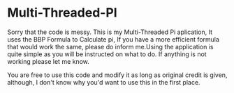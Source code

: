 # Multi-Threaded-PI
Sorry that the code is messy.
This is my Multi-Threaded Pi aplication, It uses the BBP Formula to Calculate pi, If you have a more efficient formula that would work the same, please do inform me.Using the application is quite simple as you will be instructed on what to do. 
If anything is not working please let me know.

You are free to use this code and modify it as long as original credit is given, although, I don't know why you'd want to use this in the first place.
